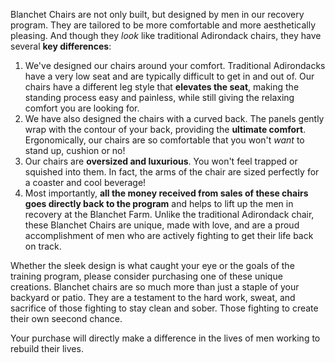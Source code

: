Blanchet Chairs are not only built, but designed by men in our recovery program. They are tailored to be more comfortable and more aesthetically pleasing. And though they *look* like traditional Adirondack chairs, they have several **key differences**:

1. We've designed our chairs around your comfort. Traditional Adirondacks have a very low seat and are typically difficult to get in and out of. Our chairs have a different leg style that **elevates the seat**, making the standing process easy and painless, while still giving the relaxing comfort you are looking for.
2. We have also designed the chairs with a curved back. The panels gently wrap with the contour of your back, providing the **ultimate comfort**. Ergonomically, our chairs are so comfortable that you won't *want* to stand up, cushion or no! 
3. Our chairs are **oversized and luxurious**. You won't feel trapped or squished into them. In fact, the arms of the chair are sized perfectly for a coaster and cool beverage! 
4. Most importantly, **all the money received from sales of these chairs goes directly back to the program** and helps to lift up the men in recovery at the Blanchet Farm. Unlike the traditional Adirondack chair, these Blanchet Chairs are unique, made with love, and are a proud accomplishment of men who are actively fighting to get their life back on track. 

Whether the sleek design is what caught your eye or the goals of the training program, please consider purchasing one of these unique creations. Blanchet chairs are so much more than just a staple of your backyard or patio. They are a testament to the hard work, sweat, and sacrifice of those fighting to stay clean and sober. Those fighting to create their own seecond chance. 

Your purchase will directly make a difference in the lives of men working to rebuild their lives. 